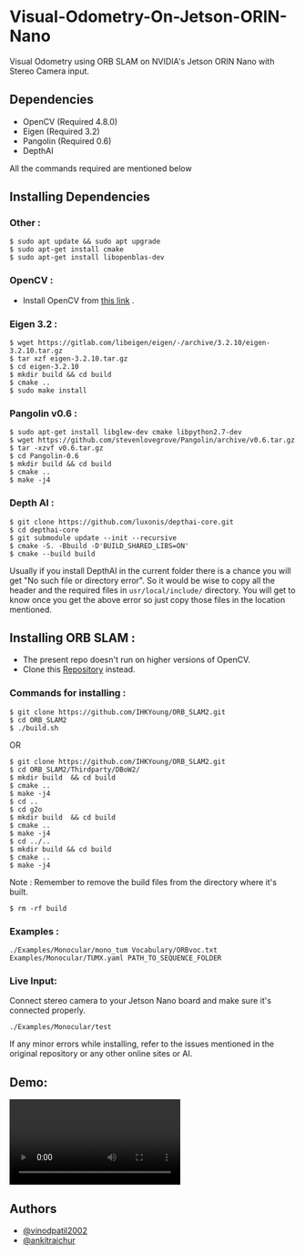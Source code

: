 # Visual-Odometry-On-Jetson-ORIN-Nano
Visual Odometry using ORB SLAM on NVIDIA's Jetson ORIN Nano with Stereo Camera input.

## Dependencies 
- OpenCV  (Required 4.8.0)
- Eigen (Required 3.2)
- Pangolin (Required 0.6)
- DepthAI 

All the commands required are mentioned below 



## Installing Dependencies 

### Other : 
  ```
$ sudo apt update && sudo apt upgrade
$ sudo apt-get install cmake
$ sudo apt-get install libopenblas-dev
```

### OpenCV :
  - Install OpenCV from [this link](http://techawarey.com/programming/install-opencv-c-c-in-ubuntu-18-04-lts-step-by-step-guide/) .
  
### Eigen 3.2 :
```
$ wget https://gitlab.com/libeigen/eigen/-/archive/3.2.10/eigen-3.2.10.tar.gz
$ tar xzf eigen-3.2.10.tar.gz
$ cd eigen-3.2.10
$ mkdir build && cd build 
$ cmake ..
$ sudo make install
```

### Pangolin v0.6 :

```
$ sudo apt-get install libglew-dev cmake libpython2.7-dev
$ wget https://github.com/stevenlovegrove/Pangolin/archive/v0.6.tar.gz
$ tar -xzvf v0.6.tar.gz
$ cd Pangolin-0.6
$ mkdir build && cd build 
$ cmake ..
$ make -j4
```
### Depth AI :
```
$ git clone https://github.com/luxonis/depthai-core.git
$ cd depthai-core
$ git submodule update --init --recursive
$ cmake -S. -Bbuild -D'BUILD_SHARED_LIBS=ON'
$ cmake --build build
```
Usually if you install DepthAI in the current folder there is a chance you will get "No such file or directory error".
So it would be wise to copy all the header and the required files in `usr/local/include/` directory.
You will get to know once you get the above error so just copy those files in the location mentioned.





## Installing ORB SLAM :
 - The present repo doesn't run on higher versions of OpenCV.
 - Clone this [Repository](https://github.com/IHKYoung/ORB_SLAM2.git) instead.
 
### Commands for installing :

```
$ git clone https://github.com/IHKYoung/ORB_SLAM2.git
$ cd ORB_SLAM2
$ ./build.sh
```

OR
```
$ git clone https://github.com/IHKYoung/ORB_SLAM2.git
$ cd ORB_SLAM2/Thirdparty/DBoW2/
$ mkdir build  && cd build
$ cmake ..
$ make -j4
$ cd ..
$ cd g2o
$ mkdir build  && cd build
$ cmake ..
$ make -j4
$ cd ../..
$ mkdir build && cd build
$ cmake ..
$ make -j4
```

Note : Remember to remove the build files from the directory where it's built.

```
$ rm -rf build
```

### Examples :
```
./Examples/Monocular/mono_tum Vocabulary/ORBvoc.txt Examples/Monocular/TUMX.yaml PATH_TO_SEQUENCE_FOLDER
```

### Live Input:
Connect stereo camera to your Jetson Nano board and make sure it's connected properly.
```
./Examples/Monocular/test
```

If any minor errors while installing, refer to the issues mentioned in the original repository or any other online sites or AI.


## Demo:
![Demo Video](https://github.com/vinodpatil2002/Visual-Odometry-On-Jetson-ORIN-Nano/blob/62f4ca6c20519943e7ee58528030eaa8db89bcc1/clideo_editor_1051f6e4f56e4626833e6349d863ad28.mp4)

## Authors

- [@vinodpatil2002](https://github.com/vinodpatil2002)
- [@ankitraichur](https://github.com/ankitraichur/)

